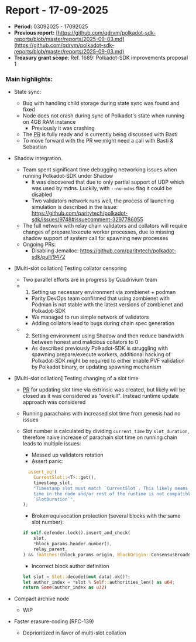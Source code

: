 # Report - 17-09-2025

* **Period:** 03092025 - 17092025
* **Previous report:** [https://github.com/qdrvm/polkadot-sdk-reports/blob/master/reports/2025-09-03.md](https://github.com/qdrvm/polkadot-sdk-reports/blob/master/reports/2025-09-03.md)
* **Treasury grant scope**: Ref. 1689: Polkadot-SDK improvements proposal 1

### Main highlights:

* State sync:
  * Bug with handling child storage during state sync was found and fixed
  * Node does not crash during sync of Polkadot's state when running on 4GB RAM instance
    * Previously it was crashing
  * The [PR](https://github.com/paritytech/polkadot-sdk/pull/9247) is fully ready and is currently being discussed with Basti
  * To move forward with the PR we might need a call with Basti & Sebastian
* Shadow integration.
  * Team spent significant time debugging networking issues when running Polkadot-SDK under Shadow
    * It was discovered that due to only partial support of UDP which was used by mdns. Luckily, with `--no-mdns` flag it could be disabled
    * Two validators network runs well, the process of launching simulation is described in the issue: https://github.com/paritytech/polkadot-sdk/issues/9748#issuecomment-3297786055
  * The full network with relay chain validators and collators will require changes of prepare/execute worker processes, due to missing shadow support of system call for spawning new processes
  * Ongoing PRs:
    * Disabling Jemalloc: https://github.com/paritytech/polkadot-sdk/pull/9472
* [Multi-slot collation] Testing collator censoring
  * Two parallel efforts are in progress by Quadrivium team
  * 1. Setting up necessary environment via zombienet + podman
    * Parity DevOps team confirmed that using zombienet with Podman is not stable with the latest versions of zombienet and Polkadot-SDK
    * We managed to run simple network of validators
    * Adding collators lead to bugs during chain spec generation
  * 2. Setting environment using Shadow and then reduce bandwidth between honest and malicious collators to 0
    * As described previously Polkadot-SDK is struggling with spawning prepare/execute workers, additional hacking of Polkadot-SDK might be required to either enable PVF validation by Polkadot binary, or updating spawning mechanism
* [Multi-slot collation] Testing changing of a slot time
  * [PR](https://github.com/paritytech/polkadot-sdk/pull/9690) for updating slot time via extrinsic was created, but likely will be closed as it was considered as "overkill". Instead runtime update approach was considered
  * Running parachains with increased slot time from genesis had no issues
  * Slot number is calculated by dividing `current_time` by `slot_duration`, therefore naive increase of parachain slot time on running chain leads to multiple issues:
    * Messed up validators rotation
    * Assert panic: 
    ```rust
      assert_eq!(
        CurrentSlot::<T>::get(),
        timestamp_slot,
        "Timestamp slot must match `CurrentSlot`. This likely means that the configured block \
        time in the node and/or rest of the runtime is not compatible with Aura's \
        `SlotDuration`",
    );
    ```
    
    * Broken equivocation protection (several blocks with the same slot number):
    ```rust
    if self.defender.lock().insert_and_check(
        slot,
        *block_params.header.number(),
        relay_parent,
    ) && !matches!(block_params.origin, BlockOrigin::ConsensusBroadcast)
    ```
    * Incorrect block author definition
    ```rust
    let slot = Slot::decode(&mut data).ok()?;
    let author_index = *slot % Self::authorities_len() as u64;
    return Some(author_index as u32)
    ```

* Compact archive node
  * WIP
* Faster erasure-coding (RFC-139)
  * Deprioritized in favor of multi-slot collation
 
